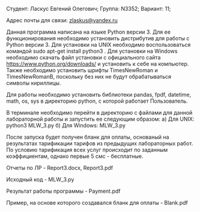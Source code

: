 Студент: Ласкус Евгений Олегович; Группа: N3352; Вариант: 11;

Адрес почты для связи: zlaskus@yandex.ru

Данная программа написана на языке Python версии 3. Для ее функционирования необходимо установить дистрибутив для работы с Python версии 3. Для установки на UNIX необходимо воспользоваться командой sudo apt-get install python3 . Для установки на Windows необходимо скачать файл установки с официального сайта https://www.python.org/downloads/ и установить к себе на компьютер. Также необходимо установить шрифты TimesNewRoman и TimesNewRomanB, поскольку без них не будут обрабатываться символы кириллицы.

Для работы необходимо установить библиотеки pandas, fpdf, datetime, math, os, sys в директорию python, с которой работает Пользователь.

В терминале необходимо перейти в директорию с файлами для данной лабораторной работы и запустить ее следующим образом: а) Для UNIX: python3 MLW_3.py б) Для Windows: MLW_3.py

После запуска будет получен бланк для оплаты, основаный на результатах тарификации тарифов из предыдущих лабораторных работ. По условию тарификация всех услуг происходит по заданным коэффициентам, однако первые 5 смс - бесплатные.

Отчеты по ЛР - Report3.docx, Report3.pdf

Исходный код - MLW_3.py

Результат работы программы - Payment.pdf

Пример, на основе которого создавался бланк для оплаты - Blank.pdf
